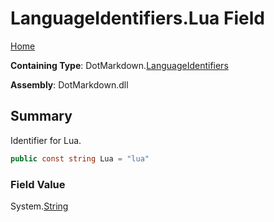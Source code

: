 <a name="_top"></a>

# LanguageIdentifiers\.Lua Field

[Home](../../../README.md#_top)

**Containing Type**: DotMarkdown\.[LanguageIdentifiers](../README.md#_top)

**Assembly**: DotMarkdown\.dll

## Summary

Identifier for Lua\.

```csharp
public const string Lua = "lua"
```

### Field Value

System\.[String](https://docs.microsoft.com/en-us/dotnet/api/system.string)


